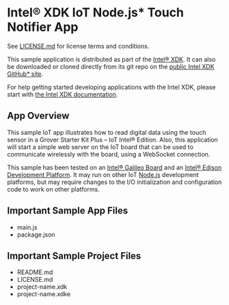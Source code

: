Intel® XDK IoT Node.js\* Touch Notifier App
===========================================
See [LICENSE.md](LICENSE.md) for license terms and conditions.

This sample application is distributed as part of the
[Intel® XDK](http://xdk.intel.com). It can also be downloaded
or cloned directly from its git repo on the
[public Intel XDK GitHub\* site](https://github.com/gomobile).

For help getting started developing applications with the
Intel XDK, please start with
[the Intel XDK documentation](https://software.intel.com/en-us/xdk/docs).

App Overview
------------
This sample IoT app illustrates how to read digital data using the touch sensor
in a Grover Starter Kit Plus – IoT Intel® Edition. Also, this application will
start a simple web server on the IoT board that can be used to communicate
wirelessly with the board, using a WebSocket connection.

This sample has been tested on an [Intel® Galileo Board](http://intel.com/galileo)
and an [Intel® Edison Development Platform](http://intel.com/edison). It may run on
other IoT [Node.js](http://nodejs.org) development platforms, but may require
changes to the I/O initialization and configuration code to work on other platforms.

Important Sample App Files
--------------------------
* main.js
* package.json

Important Sample Project Files
------------------------------
* README.md
* LICENSE.md
* project-name.xdk
* project-name.xdke
